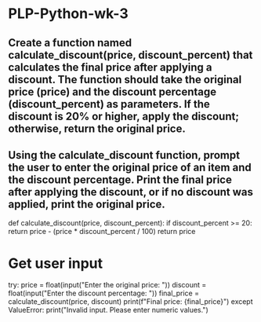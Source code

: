 # PLP-Python-wk-3

## Create a function named calculate_discount(price, discount_percent) that calculates the final price after applying a discount. The function should take the original price (price) and the discount percentage (discount_percent) as parameters. If the discount is 20% or higher, apply the discount; otherwise, return the original price.
## Using the calculate_discount function, prompt the user to enter the original price of an item and the discount percentage. Print the final price after applying the discount, or if no discount was applied, print the original price.

def calculate_discount(price, discount_percent):
    if discount_percent >= 20:
        return price - (price * discount_percent / 100)
    return price

# Get user input
try:
    price = float(input("Enter the original price: "))
    discount = float(input("Enter the discount percentage: "))
    final_price = calculate_discount(price, discount)
    print(f"Final price: {final_price}")
except ValueError:
    print("Invalid input. Please enter numeric values.")
